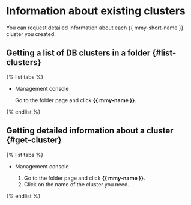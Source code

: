 # Information about existing clusters

You can request detailed information about each {{ mmy-short-name }} cluster you created.

## Getting a list of DB clusters in a folder {#list-clusters}

{% list tabs %}

- Management console
  
  Go to the folder page and click **{{ mmy-name }}**.
  
{% endlist %}

## Getting detailed information about a cluster {#get-cluster}

{% list tabs %}

- Management console
  
  1. Go to the folder page and click **{{ mmy-name }}**.
  1. Click on the name of the cluster you need.
  
{% endlist %}

